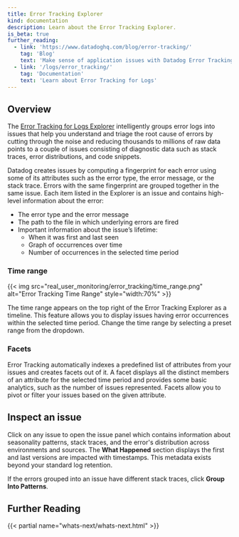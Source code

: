 ```yaml
---
title: Error Tracking Explorer
kind: documentation
description: Learn about the Error Tracking Explorer.
is_beta: true
further_reading:
  - link: 'https://www.datadoghq.com/blog/error-tracking/'
    tag: 'Blog'
    text: 'Make sense of application issues with Datadog Error Tracking'
  - link: '/logs/error_tracking/'
    tag: 'Documentation'
    text: 'Learn about Error Tracking for Logs'
---
```


## Overview

The [Error Tracking for Logs Explorer][1] intelligently groups error logs into issues that help you understand and triage the root cause of errors by cutting through the noise and reducing thousands to millions of raw data points to a couple of issues consisting of diagnostic data such as stack traces, error distributions, and code snippets.

Datadog creates issues by computing a fingerprint for each error using some of its attributes such as the error type, the error message, or the stack trace. Errors with the same fingerprint are grouped together in the same issue. Each item listed in the Explorer is an issue and contains high-level information about the error:

-   The error type and the error message
-   The path to the file in which underlying errors are fired
-   Important information about the issue’s lifetime:
    -   When it was first and last seen
    -   Graph of occurrences over time
    -   Number of occurrences in the selected time period

### Time range

{{< img src="real_user_monitoring/error_tracking/time_range.png" alt="Error Tracking Time Range" style="width:70%" >}}

The time range appears on the top right of the Error Tracking Explorer as a timeline. This feature allows you to display issues having error occurrences within the selected time period. Change the time range by selecting a preset range from the dropdown.

### Facets

Error Tracking automatically indexes a predefined list of attributes from your issues and creates facets out of it. A facet displays all the distinct members of an attribute for the selected time period and provides some basic analytics, such as the number of issues represented. Facets allow you to pivot or filter your issues based on the given attribute.

## Inspect an issue

Click on any issue to open the issue panel which contains information about seasonality patterns, stack traces, and the error's distribution across environments and sources. The **What Happened** section displays the first and last versions are impacted with timestamps. This metadata exists beyond your standard log retention.

If the errors grouped into an issue have different stack traces, click **Group Into Patterns**. 

## Further Reading

{{< partial name="whats-next/whats-next.html" >}}

[1]: https://app.datadoghq.com/logs/error-tracking/